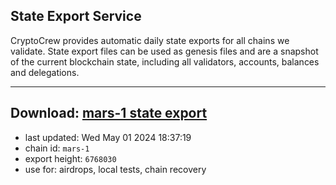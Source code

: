 ## State Export Service
CryptoCrew provides automatic daily state exports for all chains we validate. State export files can be used as genesis files and are a snapshot of the current blockchain state, including all validators, accounts, balances and delegations.

---
**Download: [mars-1 state export](https://dl-eu2.ccvalidators.com/SERVICE/mars/mars-1_export_6768030.json)**
---

- last updated: Wed May 01 2024 18:37:19
- chain id: `mars-1`
- export height: `6768030`
- use for: airdrops, local tests, chain recovery
